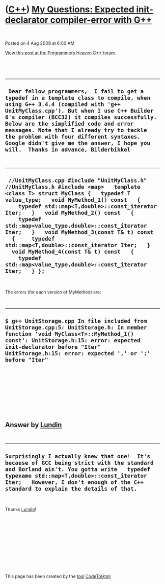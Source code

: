 
 

 

 

 

 

([C++](Cpp.md)) [My Questions: Expected init-declarator compiler-error with G++](CppMyQuestions0.md)
======================================================================================================

 

Posted on 4 Aug 2009 at 6:00 AM

[View this post at the Programmers Heaven C++
forum](http://www.programmersheaven.com/mb/CandCPP/394647/394647/expected-init-declarator-compiler-error-with-g++/?S=B20000#394647).

 

 

  ----------------------------------------------------------------------------------------------------------------------------------------------------------------------------------------------------------------------------------------------------------------------------------------------------------------------------------------------------------------------------------------------------------------------------------------------
  ` Dear fellow programmers,  I fail to get a typedef in a template class to compile, when using G++ 3.4.4 (compiled with 'g++ UnitMyClass.cpp'). But when I use C++ Builder 6's compiler (BCC32) it compiles successfully. Below are the simplified code and error messages. Note that I already try to tackle the problem with four different syntaxes. Google didn't give me the answer, I hope you will.  Thanks in advance, Bilderbikkel`
  ----------------------------------------------------------------------------------------------------------------------------------------------------------------------------------------------------------------------------------------------------------------------------------------------------------------------------------------------------------------------------------------------------------------------------------------------

 

  ----------------------------------------------------------------------------------------------------------------------------------------------------------------------------------------------------------------------------------------------------------------------------------------------------------------------------------------------------------------------------------------------------------------------------------------------------------------------------------------------------------------------------------------------------
  ` //UnitMyClass.cpp #include "UnitMyClass.h"    //UnitMyClass.h #include <map>   template <class T> struct MyClass {   typedef T value_type;   void MyMethod_1() const   {     typedef std::map<T,double>::const_iterator Iter;   }   void MyMethod_2() const   {     typedef std::map<value_type,double>::const_iterator Iter;   }   void MyMethod_3(const T& t) const   {     typedef std::map<T,double>::const_iterator Iter;   }   void MyMethod_4(const T& t) const   {     typedef std::map<value_type,double>::const_iterator Iter;   } };`
  ----------------------------------------------------------------------------------------------------------------------------------------------------------------------------------------------------------------------------------------------------------------------------------------------------------------------------------------------------------------------------------------------------------------------------------------------------------------------------------------------------------------------------------------------------

 

The errors (for each version of MyMethod) are:

 

  ------------------------------------------------------------------------------------------------------------------------------------------------------------------------------------------------------------------------------------------------------------------------
  ` $ g++ UnitStorage.cpp In file included from UnitStorage.cpp:5: UnitStorage.h: In member function 'void MyClass<T>::MyMethod_1() const': UnitStorage.h:15: error: expected init-declarator before "Iter" UnitStorage.h:15: error: expected ',' or ';' before "Iter" `
  ------------------------------------------------------------------------------------------------------------------------------------------------------------------------------------------------------------------------------------------------------------------------

 

 

 

 

 

Answer by [Lundin](http://www.programmersheaven.com/user/Lundin)
----------------------------------------------------------------

 

  -----------------------------------------------------------------------------------------------------------------------------------------------------------------------------------------------------------------------------------------------------------------------------
  ` Surprisingly I actually knew that one!  It's because of GCC being strict with the standard and Borland ain't. You gotta write   typedef typename std::map<T,double>::const_iterator Iter;   However, I don't enough of the C++ standard to explain the details of that. `
  -----------------------------------------------------------------------------------------------------------------------------------------------------------------------------------------------------------------------------------------------------------------------------

 

Thanks [Lundin](http://www.programmersheaven.com/user/Lundin)!

 

 

 

 

 

 

This page has been created by the [tool](Tools.md)
[CodeToHtml](ToolCodeToHtml.md)
